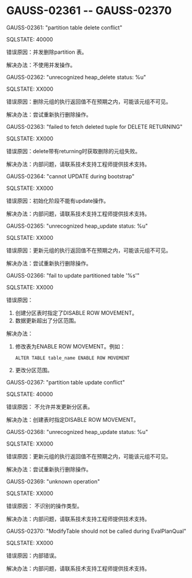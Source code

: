 # GAUSS-02361 -- GAUSS-02370<a name="ZH-CN_TOPIC_0302072893"></a>

GAUSS-02361: "partition table delete conflict"

SQLSTATE: 40000

错误原因：并发删除partition 表。

解决办法：不使用并发操作。

GAUSS-02362: "unrecognized heap\_delete status: %u"

SQLSTATE: XX000

错误原因：删除元组的执行返回值不在预期之内，可能该元组不可见。

解决办法：尝试重新执行删除操作。

GAUSS-02363: "failed to fetch deleted tuple for DELETE RETURNING"

SQLSTATE: XX000

错误原因：delete带有returning时获取删除的元组失败。

解决办法：内部问题，请联系技术支持工程师提供技术支持。

GAUSS-02364: "cannot UPDATE during bootstrap"

SQLSTATE: XX000

错误原因：初始化阶段不能有update操作。

解决办法：内部问题，请联系技术支持工程师提供技术支持。

GAUSS-02365: "unrecognized heap\_update status: %u"

SQLSTATE: XX000

错误原因：更新元组的执行返回值不在预期之内，可能该元组不可见。

解决办法：尝试重新执行删除操作。

GAUSS-02366: "fail to update partitioned table '%s'"

SQLSTATE: XX000

错误原因：

1.  创建分区表时指定了DISABLE ROW MOVEMENT。
2.  数据更新超出了分区范围。

解决办法：

1.  修改表为ENABLE ROW MOVEMENT。例如：

    ```
    ALTER TABLE table_name ENABLE ROW MOVEMENT
    ```

2.  更改分区范围。

GAUSS-02367: "partition table update conflict"

SQLSTATE: 40000

错误原因： 不允许并发更新分区表。

解决办法：创建表时指定DISABLE ROW MOVEMENT。

GAUSS-02368: "unrecognized heap\_update status: %u"

SQLSTATE: XX000

错误原因：更新元组的执行返回值不在预期之内，可能该元组不可见。

解决办法：尝试重新执行删除操作。

GAUSS-02369: "unknown operation"

SQLSTATE: XX000

错误原因： 不识别的操作类型。

解决办法：内部问题，请联系技术支持工程师提供技术支持。

GAUSS-02370: "ModifyTable should not be called during EvalPlanQual"

SQLSTATE: XX000

错误原因：内部错误。

解决办法：内部问题，请联系技术支持工程师提供技术支持。

